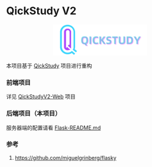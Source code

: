 # QickStudy V2 

<div align=center><img width="50%" src = "./images/textlogo.png" /></div>

本项目基于 [QickStudy](https://github.com/C4skg/QickStudy) 项目进行重构

### 前端项目

详见 [QickStudyV2-Web](https://github.com/C4skg/QickStudyV2-Web) 项目

### 后端项目（本项目）

服务器端的配置请看 [Flask-README.md](/api/README.md)


### 参考

1. https://github.com/miguelgrinberg/flasky